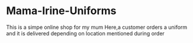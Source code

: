 # Mama-Irine-Uniforms
This is a simpe online shop for my mum
Here,a customer orders a uniform and it is delivered depending on location mentioned during order
